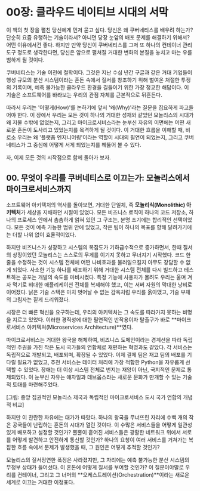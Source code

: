 # 00장: 클라우드 네이티브 시대의 서막

이 책의 첫 장을 펼친 당신에게 먼저 묻고 싶다. 당신은 왜 쿠버네티스를 배우려 하는가? 단순히 요즘 유행하는 기술이라서? 아니면 당장 눈앞의 배포 문제를 해결하기 위해서? 어떤 이유에서건 좋다. 하지만 만약 당신이 쿠버네티스를 그저 또 하나의 컨테이너 관리 도구 정도로 생각한다면, 당신은 앞으로 펼쳐질 거대한 변화의 본질을 놓치고 마는 우를 범하게 될 것이다.

쿠버네티스는 기술 이전에 철학이다. 그것은 지난 수십 년간 구글과 같은 거대 기업들이 행성 규모의 분산 시스템이라는 혼돈 속에서 질서를 창조하기 위해 벌여온 처절한 투쟁의 기록이며, 예측 불가능한 클라우드 환경을 길들이기 위한 가장 정교한 해답이다. 이 기술은 소프트웨어를 바라보는 우리의 관점 자체를 근본적으로 뒤흔든다.

따라서 우리는 '어떻게(How)'를 논하기에 앞서 '왜(Why)'라는 질문을 집요하게 파고들어야 한다. 이 장에서 우리는 모든 것이 하나의 거대한 성채와 같았던 모놀리스의 시대가 왜 저물 수밖에 없었는지, 그리고 마이크로서비스라는 눈부신 자유의 이면에는 어떤 새로운 혼돈이 도사리고 있었는지를 목격하게 될 것이다. 이 거대한 흐름을 이해할 때, 비로소 우리는 왜 '플랫폼 엔지니어링'이라는 역할이 시대의 필연이 되었는지, 그리고 쿠버네티스가 그 중심에 어떻게 서게 되었는지를 꿰뚫어 볼 수 있다.

자, 이제 모든 것의 시작점으로 함께 돌아가 보자.

## 00. 무엇이 우리를 쿠버네티스로 이끄는가: 모놀리스에서 마이크로서비스까지

소프트웨어 아키텍처의 역사를 돌아보면, 거대한 단일체, 즉 **모놀리식(Monolithic) 아키텍처**가 세상을 지배하던 시절이 있었다. 모든 비즈니스 로직이 하나의 코드 저장소, 하나의 프로세스 안에서 촘촘하게 얽혀 있던 그 구조는, 분명 초기에는 합리적인 선택이었다. 모든 것이 예측 가능한 범위 안에 있었고, 작은 팀이 하나의 목표를 향해 달려가기에는 더할 나위 없이 효율적이었다.

하지만 비즈니스가 성장하고 시스템의 복잡도가 기하급수적으로 증가하면서, 한때 질서의 상징이었던 모놀리스는 스스로의 무게를 이기지 못하고 무너지기 시작했다. 코드 한 줄을 수정하는 것이 시스템 전체에 어떤 나비효과를 불러일으킬지 아무도 장담할 수 없게 되었다. 사소한 기능 하나를 배포하기 위해 거대한 시스템 전체를 다시 빌드하고 테스트하는 공포는 개발의 속도를 마비시켰다. 특정 기능에 사용자가 몰려도 우리는 울며 겨자 먹기로 비대한 애플리케이션 전체를 복제해야 했고, 이는 서버 자원의 막대한 낭비로 이어졌다. 낡은 기술 스택은 마치 벗어날 수 없는 감옥처럼 우리를 옭아맸고, 기술 부채의 그림자는 짙게 드리워졌다.

시장은 더 빠른 혁신을 요구하는데, 우리의 아키텍처는 그 속도를 따라가지 못하는 비명을 지르고 있었다. 이러한 경직성에 대한 필연적인 반작용이자 탈출구가 바로 **마이크로서비스 아키텍처(Microservices Architecture)**였다.

마이크로서비스는 거대한 왕국을 해체하여, 비즈니스 도메인이라는 경계선을 따라 독립적인 주권을 가진 작은 도시 국가들의 연합체로 재편하는 혁명과도 같았다. 각 서비스는 독립적으로 개발되고, 배포되며, 확장될 수 있었다. 이제 결제 팀은 재고 팀의 배포를 기다릴 필요가 없었고, 추천 서비스는 데이터 처리에 가장 적합한 Python을 자유롭게 선택할 수 있었다. 장애는 더 이상 시스템 전체로 번지는 재앙이 아닌, 국지적인 문제로 통제되었다. 이 눈부신 자유는 애자일과 데브옵스라는 새로운 문화가 만개할 수 있는 기술적 토대를 마련해주었다.

[그림: 중앙 집권적인 모놀리스 제국과 독립적인 마이크로서비스 도시 국가 연합의 개념적 비교]

하지만 이 찬란한 자유에는 대가가 따랐다. 하나의 왕국을 무너뜨린 자리에 수백 개의 작은 공국들이 난립하는 혼돈의 시대가 열린 것이다. 이 수많은 서비스들을 어떻게 일관성 있게 배포하고 설정할 것인가? 뿔뿔이 흩어진 서비스들은 광활한 네트워크 위에서 서로를 어떻게 발견하고 안전하게 통신할 것인가? 하나의 요청이 여러 서비스를 거쳐가는 복잡한 흐름 속에서 문제가 발생했을 때, 그 원인은 어떻게 추적할 것인가?

모놀리스의 질서정연한 폭정은 사라졌지만, 그 자리에는 예측 불가능한 분산 시스템의 무정부 상태가 들어섰다. 이 혼돈에 어떻게 질서를 부여할 것인가? 이 질문이야말로 우리를 컨테이너, 그리고 그 너머의 **오케스트레이션(Orchestration)**이라는 새로운 세계로 이끄는 거대한 이정표다.
